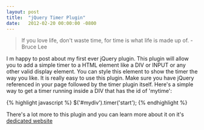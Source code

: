 ```yaml
---
layout: post
title:  "jQuery Timer Plugin"
date:   2012-02-20 00:00:00 -0800
---
```

> If you love life, don't waste time, for time is what life is made up of. - Bruce Lee

I m happy to post about my first ever jQuery plugin. This plugin will allow you to add a simple timer to a HTML element like a DIV or INPUT or any other valid display element. You can style this element to show the timer the way you like. It is really easy to use this plugin. Make sure you have jQuery referenced in your page followed by the timer plugin itself. Here's a simple way to get a timer running inside a DIV that has the id of 'mytime':

{% highlight javascript %}
$('#mydiv').timer('start');
{% endhighlight %}

There's a lot more to this plugin and you can learn more about it on it's [dedicated website](http://jquerytimer.com "jQuery Timer")